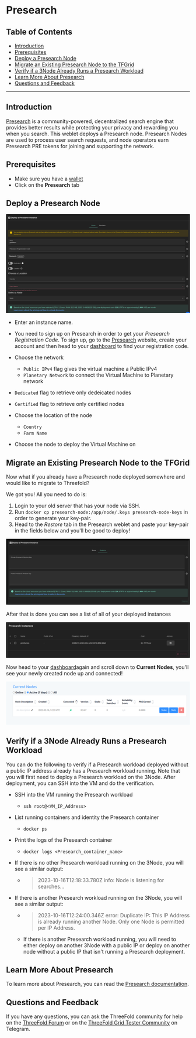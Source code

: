 <h1> Presearch </h1>

<h2> Table of Contents </h2>

- [Introduction](#introduction)
- [Prerequisites](#prerequisites)
- [Deploy a Presearch Node](#deploy-a-presearch-node)
- [Migrate an Existing Presearch Node to the TFGrid](#migrate-an-existing-presearch-node-to-the-tfgrid)
- [Verify if a 3Node Already Runs a Presearch Workload](#verify-if-a-3node-already-runs-a-presearch-workload)
- [Learn More About Presearch](#learn-more-about-presearch)
- [Questions and Feedback](#questions-and-feedback)

***

## Introduction

[Presearch](https://www.presearch.io/) is a community-powered, decentralized search engine that provides better results while protecting your privacy and rewarding you when you search. This weblet deploys a Presearch node. Presearch Nodes are used to process user search requests, and node operators earn Presearch PRE tokens for joining and supporting the network.

## Prerequisites

- Make sure you have a [wallet](./wallet_connector.md)
- Click on the **Presearch** tab

## Deploy a Presearch Node

![ ](./img/presearch1.png)

- Enter an instance name.

- You need to sign up on Presearch in order to get your *Presearch Registration Code*. To sign up, go to the [Presearch](https://presearch.com) website, create your account and then head to your [dashboard](https://nodes.presearch.com/dashboard) to find your registration code.

- Choose the network
   - `Public IPv4` flag gives the virtual machine a Public IPv4
   - `Planetary Network` to connect the Virtual Machine to Planetary network

- `Dedicated` flag to retrieve only dedeicated nodes 
- `Certified` flag to retrieve only certified nodes 
- Choose the location of the node
   - `Country`
   - `Farm Name`
- Choose the node to deploy the Virtual Machine on 

## Migrate an Existing Presearch Node to the TFGrid

Now what if you already have a Presearch node deployed somewhere and would like to migrate to Threefold?

We got you! All you need to do is:

1. Login to your old server that has your node via SSH.
2. Run `docker cp presearch-node:/app/node/.keys presearch-node-keys` in order to generate your key-pair.
3. Head to the *Restore* tab in the Presearch weblet and paste your key-pair in the fields below and you'll be good to deploy!

![ ](./img/presearch6.png)

After that is done you can see a list of all of your deployed instances

![ ](./img/presearch4.jpg)

Now head to your [dashboard](https://nodes.presearch.com/dashboard)again and scroll down to **Current Nodes**, you'll see your newly created node up and connected!

![ ](./img/presearch5.png)


## Verify if a 3Node Already Runs a Presearch Workload

You can do the following to verify if a Presearch workload deployed without a public IP address already has a Presearch workload running. Note that you will first need to deploy a Presearch workload on the 3Node. After deployment, you can SSH into the VM and do the verification.

* SSH into the VM running the Presearch workload
  * ```
    ssh root@<VM_IP_Address>
    ```
* List running containers and identity the Presearch container
  * ```
    docker ps
    ```
* Print the logs of the Presearch container
  * ```
    docker logs <Presearch_container_name>
    ```
* If there is no other Presearch workload running on the 3Node, you will see a similar output:
  * > 2023-10-16T12:18:33.780Z info: Node is listening for searches...
* If there is another Presearch workload running on the 3Node, you will see a similar output:
  * > 2023-10-16T12:24:00.346Z error: Duplicate IP: This IP Address is already running another Node. Only one Node is permitted per IP Address.
  * If there is another Presearch workload running, you will need to either deploy on another 3Node with a public IP or deploy on another node without a public IP that isn't running a Presearch deployment.
  


## Learn More About Presearch

To learn more about Presearch, you can read the [Presearch documentation](https://docs.presearch.io/).

## Questions and Feedback

If you have any questions, you can ask the ThreeFold community for help on the [ThreeFold Forum](http://forum.threefold.io/) or on the [ThreeFold Grid Tester Community](https://t.me/threefoldtesting) on Telegram.